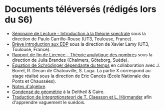 # Documents téléversés (rédigés lors du S6)

- [Séminaire de Lecture - Introduction à la théorie spectrale]() sous la direction de Paulo Carrillo-Rouse (UT3, Toulouse, France).
- [Brève introduction aux EDP]() sous la direction de Xavier Lamy (UT3, Toulouse, France).
- [Rapport de fin de Licence - Théorie analytique des nombres]() sous la direction de Julia Brandes (Chalmers, Göteborg, Suède).
- [Équation de Schrödinger dépendante du temps]() en collaboration avec J. Borrel, R. Decan de Chatouville, S. Luga. La partie X correspond au stage réalisé sous la direction de Eric Cancès (École Nationale des Ponts et Chaussées).
- [Notes d'algèbre]().
- [Condensé de géométrie]() à la Deltheil & Caire.
- [Traduction de _Integrationsteori_ de T. Claesson et L. Hörmander]() afin d'apprendre vaguement le suédois.

<!--- # BORDEL, NE PAS Y FAIRE ATTENTION!!!!


# [Conférence 4](conf4.pdf) (février - mars 2024) organisé avec Victor Esteve et Félix Miguet soutenu par l'[Union des Parcours Spéciaux](https://sites.google.com/view/union-des-parcours-spciaux/accueil)
Orateurs et oratrices :
  - Étudiants : Félix ([topologie algébrique](expo/felix.pdf)), Anaëlle ([Turing, Enigma](expo/anaelle.pdf)), Enzo ([problèmes de Hilbert](expo/enzo.pdf)), Simon ([?](expo/simon.pdf)), Mélissandre ([astronomie](expo/melissandre.pdf)), Raphaël ([?](expo/raphael)).
  - Doctorants : Candice Bernard ([théorie de Galois](expo/bernard.pdf)), Anthony Saint-Criq ([topologie géométrique](expo/saint-criq.pdf)), Anthony Muraro ([probabilités](expo/muraro.pdf)).
  - M.C.F. & P.R. : Stéphane Lamy ([groupe de Cremona](expo/lamy.pdf)), Sebastien Deheuvels ([astérosismologie](expo/deheuvels.pdf)), Jérôme Cuny ([chimie quantique](expo/cuny.pdf)), Pierre Pujol ([?](expo/pujol.pdf)), Carolle Rossi ([nanomatériaux pour applications énergétiques](expo/rossi.pdf)), Lionel Calmels ([Physique quantique et nanomatériaux](expo/calmels.pdf)), Cyril Martins ([?](expo/martins.pdf)), Julien Royer ([théorie spectrale et EDP](expo/royer.pdf)).

Un [document](exposes2024.pdf) compilant l'ensemble des exposés.


# Notes
- [Symmetric polynomials](sym_poly.pdf)
- [Exponentielle d'une matrice](mat_expo.pdf)
- [Primitive où te caches-tu ? Une introduction à l'algèbre différentielle](alg_diff_fermat_junior.pdf)
- [Introduction à l'algèbre différentielle](alg_diff_intro.pdf)
- [Truc Hilbert (notes manuscrites) @todo]() réalisé sous la dir. de Bernard Randé
- [Truc laplacien discret @todo]() réalisé sous la dir. de [Julien Royer](https://www.math.univ-toulouse.fr/~jroyer/), [Biblio et quelques directions de recherche](BiblioSpectreGraphe.pdf)
- [Méthode de Hückel simple pour Hn](HuckelHn.pdf)

# Parcours Spécial Maths
- [Réduction des endomorphismes sous le spectre de la théorie des modules](@todo) Projet de S4 avec Anaëlle d'Aranjo et Elias Garcia-Naze, réalisé sous la dir. de [Thomas Dedieu](https://www.math.univ-toulouse.fr/~tdedieu/), ([Notes de préparation](reduc_notes_preparation.pdf))
- [Valeurs propres d'une matrice, la fin va vous surprendre (Victor Esteve)](val_propre_esteve.pdf)
- [Eigenfish (Victor Esteve)](eigenfish_notebook.pdf) - [Notebook jupyter](eigenfish_notebook.ipynb)
- [Approximation uniforme de fonctions continues](approx_uniforme.pdf) Projet de S2 avec Raphaël Sala et Hugo Garcia, réalisé sous la dir. de [Philippe Monnier](https://www.math.univ-toulouse.fr/~monnier/)
- [Ensembles intégraux de cardinal infini](integraux.pdf) Projet de S1 avec Raphaël Decan de Chatouville
- [DVE](dve.pdf)

# Physique
- [Détection de particules chargées dans un modèle simplifié de chambre à bulles](bulles.pdf) - [Diapositives](diapo_bulles.pdf) Projet de S1 avec avec Raphaël Decan de Chatouville
- [Deriving the Kohn-Sham equation](KohnSham.pdf) (aidé pour le faire)

# À droite, à gauche...
- [Noyau, image, pseudo-inverse et une propriété universelle !](azumaya_drazin.pdf)
- [Intégrale du 26 mai 2021](26_mai_2021.pdf)
- [Apprendre en écrivant](apprendre_en_ecrivant.pdf)
- [Quelques notes de cours, non fini](spectreHilbert.pdf) ([TeX](spectreHilbert.zip))
- [Des maths pour Vadim](vad_maths.pdf)
- [Cours résumés pour Vadim](avancementMathVadim.pdf)
- [Commentaire pour un ami I](poincare.pdf)
- [Commentaire pour un ami II](zagier.pdf)
- [Programme L1, L2, L3](Programme.pdf)

-->
